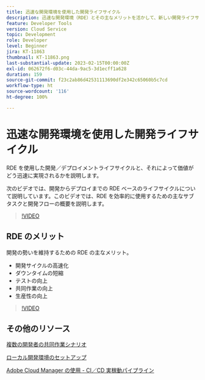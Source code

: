 ```yaml
---
title: 迅速な開発環境を使用した開発ライフサイクル
description: 迅速な開発環境（RDE）とその主なメリットを活かして、新しい開発ライフサイクルがどのようなものになるかを説明します。
feature: Developer Tools
version: Cloud Service
topic: Development
role: Developer
level: Beginner
jira: KT-11863
thumbnail: KT-11863.png
last-substantial-update: 2023-02-15T00:00:00Z
exl-id: 062672f6-d03c-44da-9ac5-3d1ecff1a628
duration: 159
source-git-commit: f23c2ab86d42531113690df2e342c65060b5c7cd
workflow-type: ht
source-wordcount: '116'
ht-degree: 100%

---
```


# 迅速な開発環境を使用した開発ライフサイクル

RDE を使用した開発／デプロイメントライフサイクルと、それによって価値がどう迅速に実現されるかを説明します。

次のビデオでは、開発からデプロイまでの RDE ベースのライフサイクルについて説明しています。このビデオでは、RDE を効率的に使用するための主なサブタスクと開発フローの概要を説明します。

>[!VIDEO](https://video.tv.adobe.com/v/3415492?quality=12&learn=on)


## RDE のメリット

開発の勢いを維持するための RDE の主なメリット。

- 開発サイクルの高速化
- ダウンタイムの短縮
- テストの向上
- 共同作業の向上
- 生産性の向上

>[!VIDEO](https://video.tv.adobe.com/v/3415493?quality=12&learn=on)

## その他のリソース

[複数の開発者の共同作業シナリオ](https://experienceleague.adobe.com/docs/experience-manager-cloud-service/content/implementing/developing/rapid-development-environments.html?lang=ja#multiple-developers-collaborating-on-the-same-rde)

[ローカル開発環境のセットアップ](https://experienceleague.adobe.com/docs/experience-manager-learn/cloud-service/local-development-environment-set-up/overview.html?lang=ja)

[Adobe Cloud Manager の使用 - CI／CD 実稼動パイプライン](https://experienceleague.adobe.com/docs/experience-manager-learn/cloud-service/cloud-manager/cicd-production-pipeline.html?lang=ja)
